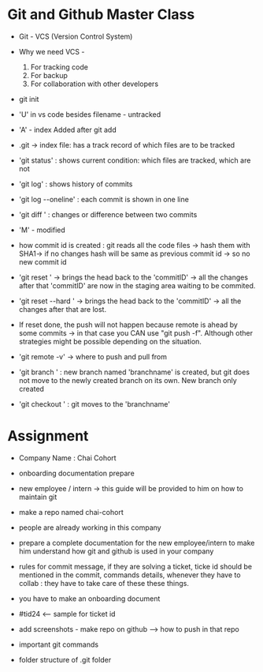 # Git and Github Master Class

- Git - VCS (Version Control System)
- Why we need VCS - 
  1. For tracking code
  2. For backup
  3. For collaboration with other developers

- git init
- 'U' in vs code besides filename - untracked
- 'A' - index Added after git add <filename>
- .git -> index file: has a track record of which files are to be tracked
- 'git status' : shows current condition: which files are tracked, which are not
- 'git log' : shows history of commits
- 'git log --oneline' : each commit is shown in one line
- 'git diff <commitX>  <commitY>' : changes or difference between two commits
- 'M' - modified
- how commit id is created : git reads all the code files -> hash them with SHA1-> if no changes hash will be same as previous commit id -> so no new commit id

- 'git reset <commitID>' -> brings the head back to the 'commitID' -> all the changes after that 'commitID' are now in the staging area waiting to be commited.

- 'git reset --hard <commitID>' -> brings the head back to the 'commitID' -> all the changes after that are lost.
- If reset done, the push will not happen because remote is ahead by some commits -> in that case you CAN use "git push -f". Although other strategies might be possible depending on the situation.
- 'git remote -v' -> where to push and pull from

- 'git branch <branchname>' : new branch named 'branchname' is created, but git does not move to the newly created branch on its own. New branch only created

- 'git checkout <branchname>' : git moves to the 'branchname'






# Assignment
- Company Name : Chai Cohort
- onboarding documentation prepare
- new employee / intern -> this guide will be provided to him on how to maintain git
- make a repo named chai-cohort
- people are already working in this company
- prepare a complete documentation for the new employee/intern to make him understand how git and github is used in your company
- rules for commit message, if they are solving a ticket, ticke id should be mentioned in the commit, commands details, whenever they have to collab : they have to take care of these these things.
- you have to make an onboarding document
- #tid24 <-- sample for ticket id

- add screenshots - make repo on github --> how to push in that repo
- important git commands
- folder structure of .git folder

